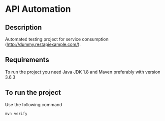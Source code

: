 # API Automation
## Description
Automated testing project for service consumption (http://dummy.restapiexample.com/).

## Requirements

To run the project you need Java JDK 1.8 and Maven preferably with version 3.6.3

## To run the project

Use the following command
    
    mvn verify
